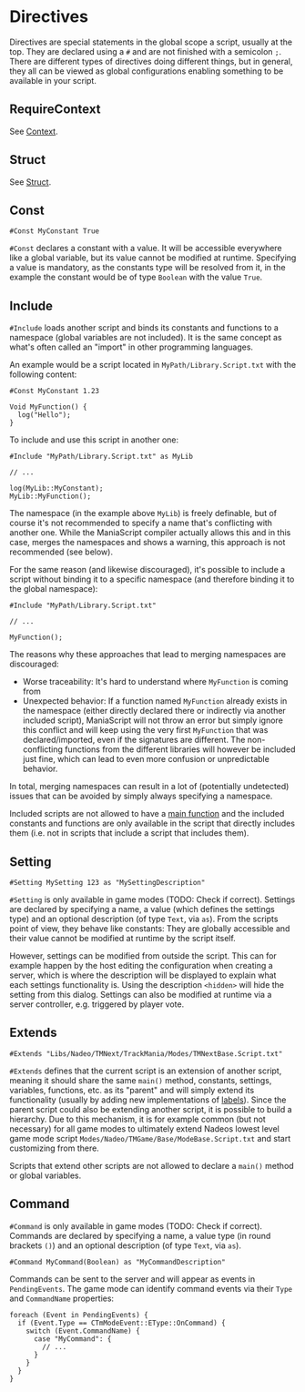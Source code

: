 # Directives
Directives are special statements in the global scope a script, usually at the top. They are declared using a `#` and are not finished with a semicolon `;`. There are different types of directives doing different things, but in general, they all can be viewed as global configurations enabling something to be available in your script.

## RequireContext

See [Context](/advanced/context.html).

## Struct

See [Struct](/basics/types.html#struct).

## Const

```maniascript
#Const MyConstant True
```

`#Const` declares a constant with a value. It will be accessible everywhere like a global variable, but its value cannot be modified at runtime. Specifying a value is mandatory, as the constants type will be resolved from it, in the example the constant would be of type `Boolean` with the value `True`.

## Include
`#Include` loads another script and binds its constants and functions to a namespace (global variables are not included). It is the same concept as what's often called an "import" in other programming languages.

An example would be a script located in `MyPath/Library.Script.txt` with the following content:

```maniascript
#Const MyConstant 1.23

Void MyFunction() {
  log("Hello");
}
```

To include and use this script in another one:

```maniascript
#Include "MyPath/Library.Script.txt" as MyLib

// ...

log(MyLib::MyConstant);
MyLib::MyFunction();
```

The namespace (in the example above `MyLib`) is freely definable, but of course it's not recommended to specify a name that's conflicting with another one. While the ManiaScript compiler actually allows this and in this case, merges the namespaces and shows a warning, this approach is not recommended (see below).

For the same reason (and likewise discouraged), it's possible to include a script without binding it to a specific namespace (and therefore binding it to the global namespace):

```maniascript
#Include "MyPath/Library.Script.txt"

// ...

MyFunction();
```

The reasons why these approaches that lead to merging namespaces are discouraged:
- Worse traceability: It's hard to understand where `MyFunction` is coming from
- Unexpected behavior: If a function named `MyFunction` already exists in the namespace (either directly declared there or indirectly via another included script), ManiaScript will not throw an error but simply ignore this conflict and will keep using the very first `MyFunction` that was declared/imported, even if the signatures are different. The non-conflicting functions from the different libraries will however be included just fine, which can lead to even more confusion or unpredictable behavior.

In total, merging namespaces can result in a lot of (potentially undetected) issues that can be avoided by simply always specifying a namespace.

Included scripts are not allowed to have a [main function](/basics/functions.html#main) and the included constants and functions are only available in the script that directly includes them (i.e. not in scripts that include a script that includes them).

## Setting

```maniascript
#Setting MySetting 123 as "MySettingDescription"
```

`#Setting` is only available in game modes (TODO: Check if correct). Settings are declared by specifying a name, a value (which defines the settings type) and an optional description (of type `Text`, via `as`). From the scripts point of view, they behave like constants: They are globally accessible and their value cannot be modified at runtime by the script itself.

However, settings can be modified from outside the script. This can for example happen by the host editing the configuration when creating a server, which is where the description will be displayed to explain what each settings functionality is. Using the description `<hidden>` will hide the setting from this dialog. Settings can also be modified at runtime via a server controller, e.g. triggered by player vote.

## Extends

```maniascript
#Extends "Libs/Nadeo/TMNext/TrackMania/Modes/TMNextBase.Script.txt"
```

`#Extends` defines that the current script is an extension of another script, meaning it should share the same `main()` method, constants, settings, variables, functions, etc. as its "parent" and will simply extend its functionality (usually by adding new implementations of [labels](/advanced/labels.html)). Since the parent script could also be extending another script, it is possible to build a hierarchy. Due to this mechanism, it is for example common (but not necessary) for all game modes to ultimately extend Nadeos lowest level game mode script `Modes/Nadeo/TMGame/Base/ModeBase.Script.txt` and start customizing from there.

Scripts that extend other scripts are not allowed to declare a `main()` method or global variables.

## Command
`#Command` is only available in game modes (TODO: Check if correct). Commands are declared by specifying a name, a value type (in round brackets `()`) and an optional description (of type `Text`, via `as`).

```maniascript
#Command MyCommand(Boolean) as "MyCommandDescription"
```

Commands can be sent to the server and will appear as events in `PendingEvents`. The game mode can identify command events via their `Type` and `CommandName` properties:

```maniascript
foreach (Event in PendingEvents) {
  if (Event.Type == CTmModeEvent::EType::OnCommand) {
    switch (Event.CommandName) {
      case "MyCommand": {
        // ...
      }
    }
  }
}
```

